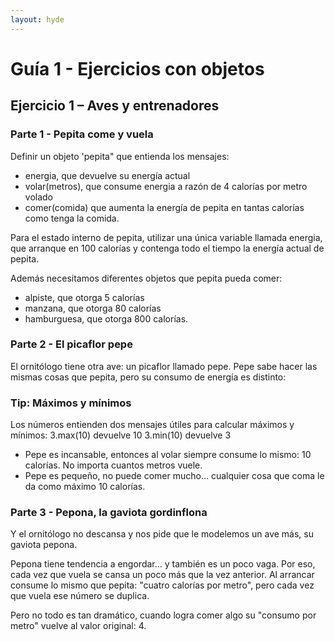 ```yaml
---
layout: hyde
---
```


# Guía 1 - Ejercicios con objetos


## Ejercicio 1 – Aves y entrenadores

### Parte 1 - Pepita come y vuela

Definir un objeto 'pepita" que entienda los mensajes:

* energia, que devuelve su energía actual
* volar(metros), que consume energia a razón de 4 calorías por metro volado
* comer(comida) que aumenta la energía de pepita en tantas calorías como tenga la comida.

Para el estado interno de pepita, utilizar una única variable llamada energia, que arranque en 100 calorías y contenga todo el tiempo la energía actual de pepita.

Además necesitamos diferentes objetos que pepita pueda comer:

* alpiste, que otorga 5 calorías
* manzana, que otorga 80 calorías
* hamburguesa, que otorga 800 calorías. 

### Parte 2 - El picaflor pepe

El ornitólogo tiene otra ave: un picaflor llamado pepe. Pepe sabe hacer las mismas cosas que pepita, pero su consumo de energía es distinto:

<div class="sidenote">
<h3>Tip: Máximos y mínimos</h3>
<p>
Los números entienden dos mensajes útiles para calcular máximos y mínimos:
3.max(10) devuelve 10
3.min(10) devuelve 3
</p>
</div>

* Pepe es incansable, entonces al volar siempre consume lo mismo: 10 calorías. No importa cuantos metros vuele.
* Pepe es pequeño, no puede comer mucho... cualquier cosa que coma le da como máximo 10 calorías. 

### Parte 3 - Pepona, la gaviota gordinflona

Y el ornitólogo no descansa y nos pide que le modelemos un ave más, su gaviota pepona.

Pepona tiene tendencia a engordar... y también es un poco vaga. Por eso, cada vez que vuela se cansa un poco más que la vez anterior. Al arrancar consume lo mismo que pepita: "cuatro calorías por metro", pero cada vez que vuela ese número se duplica.

Pero no todo es tan dramático, cuando logra comer algo su "consumo por metro" vuelve al valor original: 4.